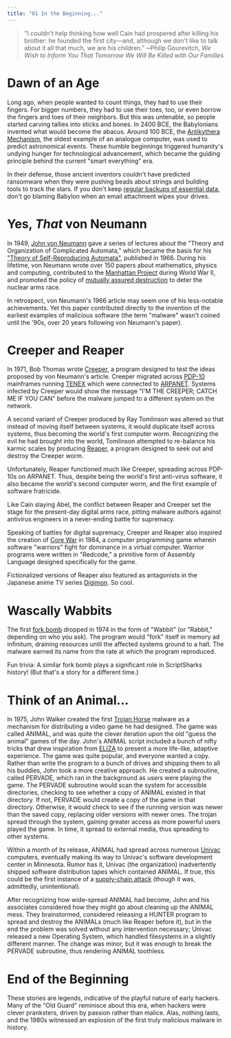 ```yaml
---
title: "01 In the Beginning..."
---
```


> "I couldn't help thinking how well Cain had prospered after killing his brother: he founded the first city—and, although we don't like to talk about it all that much, we are his children." ~Philip Gourevitch, _We Wish to Inform You That Tomorrow We Will Be Killed with Our Families_

# Dawn of an Age

Long ago, when people wanted to count things, they had to use their fingers. For bigger numbers, they had to use their toes, too, or even borrow the fingers and toes of their neighbors. But this was untenable, so people started carving tallies into sticks and bones. In 2400 BCE, the Babylonians invented what would become the abacus. Around 100 BCE, the [Antikythera Mechanism](https://en.wikipedia.org/wiki/Antikythera_mechanism), the oldest example of an analogue computer, was used to predict astronomical events. These humble beginnings triggered humanity's undying hunger for technological advancement, which became the guiding principle behind the current "smart everything" era.

In their defense, those ancient inventors couldn't have predicted ransomware when they were pushing beads about strings and building tools to track the stars. If you don't keep [regular backups of essential data](https://www.google.com/search?q=3-2-1+backup+rule), don't go blaming Babylon when an email attachment wipes your drives.

# Yes, _That_ von Neumann

In 1949, [John von Neumann](https://en.wikipedia.org/wiki/John_von_Neumann) gave a series of lectures about the "Theory and Organization of Complicated Automata," which became the basis for his ["Theory of Self-Reproducing Automata"](http://cba.mit.edu/events/03.11.ASE/docs/VonNeumann.pdf), published in 1966. During his lifetime, von Neumann wrote over 150 papers about mathematics, physics and computing, contributed to the [Manhattan Project](https://en.wikipedia.org/wiki/Manhattan_Project) during World War II, and promoted the policy of [mutually assured destruction](https://en.wikipedia.org/wiki/Mutual_assured_destruction) to deter the nuclear arms race.

In retrospect, von Neumann's 1966 article may seem one of his less-notable achievements. Yet this paper contributed directly to the invention of the earliest examples of malicious software (the term "malware" wasn't coined until the '90s, over 20 years following von Neumann's paper).

# Creeper and Reaper

In 1971, Bob Thomas wrote [Creeper](https://en.wikipedia.org/wiki/Creeper_(program)), a program designed to test the ideas proposed by von Neumann's article. Creeper migrated across [PDP-10](https://en.wikipedia.org/wiki/PDP-10) mainframes running [TENEX](https://en.wikipedia.org/wiki/TENEX_(operating_system)) which were connected to [ARPANET](https://en.wikipedia.org/wiki/ARPANET). Systems infected by Creeper would show the message "I'M THE CREEPER; CATCH ME IF YOU CAN" before the malware jumped to a different system on the network.

A second variant of Creeper produced by Ray Tomlinson was altered so that instead of moving itself between systems, it would duplicate itself across systems, thus becoming the world's first computer worm. Recognizing the evil he had brought into the world, Tomlinson attempted to re-balance his karmic scales by producing [Reaper](https://en.wikipedia.org/wiki/Reaper_(program)), a program designed to seek out and destroy the Creeper worm.

Unfortunately, Reaper functioned much like Creeper, spreading across PDP-10s on ARPANET. Thus, despite being the world's first anti-virus software, it also became the world's second computer worm, and the first example of software fratricide.

Like Cain slaying Abel, the conflict between Reaper and Creeper set the stage for the present-day digital arms race, pitting malware authors against antivirus engineers in a never-ending battle for supremacy.

Speaking of battles for digital supremacy, Creeper and Reaper also inspired the creation of [Core War](https://en.wikipedia.org/wiki/Core_War) in 1984, a computer programming game wherein software "warriors" fight for dominance in a virtual computer. Warrior programs were written in "Redcode," a primitive form of Assembly Language designed specifically for the game.

Fictionalized versions of Reaper also featured as antagonists in the Japanese anime TV series [Digimon](https://en.wikipedia.org/wiki/Digimon_Tamers). So cool.

# Wascally Wabbits

The first [fork bomb](https://en.wikipedia.org/wiki/Fork_bomb) dropped in 1974 in the form of "Wabbit" (or "Rabbit," depending on who you ask). The program would "fork" itself in memory ad infinitum, draining resources until the affected systems ground to a halt. The malware earned its name from the rate at which the program reproduced.

Fun trivia: A similar fork bomb plays a significant role in ScriptSharks history! (But that's a story for a different time.)

# Think of an Animal...

In 1975, John Walker created the first [Trojan Horse](https://en.wikipedia.org/wiki/Trojan_horse_(computing)) malware as a mechanism for distributing a video game he had designed. The game was called ANIMAL, and was quite the clever iteration upon the old "guess the animal" games of the day. John's ANIMAL script included a bunch of nifty tricks that drew inspiration from [ELIZA](https://en.wikipedia.org/wiki/ELIZA) to present a more life-like, adaptive experience. The game was quite popular, and everyone wanted a copy. Rather than write the program to a bunch of drives and shipping them to all his buddies, John took a more creative approach. He created a subroutine, called PERVADE, which ran in the background as users were playing the game. The PERVADE subroutine would scan the system for accessible directories, checking to see whether a copy of ANIMAL existed in that directory. If not, PERVADE would create a copy of the game in that directory. Otherwise, it would check to see if the running version was newer than the saved copy, replacing older versions with newer ones. The trojan spread through the system, gaining greater access as more powerful users played the game. In time, it spread to external media, thus spreading to other systems.

Within a month of its release, ANIMAL had spread across numerous [Univac](https://en.wikipedia.org/wiki/Univac) computers, eventually making its way to Univac's software development center in Minnesota. Rumor has it, Univac (the organization) inadvertently shipped software distribution tapes which contained ANIMAL. If true, this could be the first instance of a [supply-chain attack](https://en.wikipedia.org/wiki/Supply_chain_attack) (though it was, admittedly, unintentional).

After recognizing how wide-spread ANIMAL had become, John and his associates considered how they might go about cleaning up the ANIMAL mess. They brainstormed, considered releasing a HUNTER program to spread and destroy the ANIMALs (much like Reaper before it), but in the end the problem was solved without any intervention necessary; Univac released a new Operating System, which handled filesystems in a slightly different manner. The change was minor, but it was enough to break the PERVADE subroutine, thus rendering ANIMAL toothless.

# End of the Beginning

These stories are legends, indicative of the playful nature of early hackers. Many of the "Old Guard" reminisce about this era, when hackers were clever pranksters, driven by passion rather than malice. Alas, nothing lasts, and the 1980s witnessed an explosion of the first truly malicious malware in history.